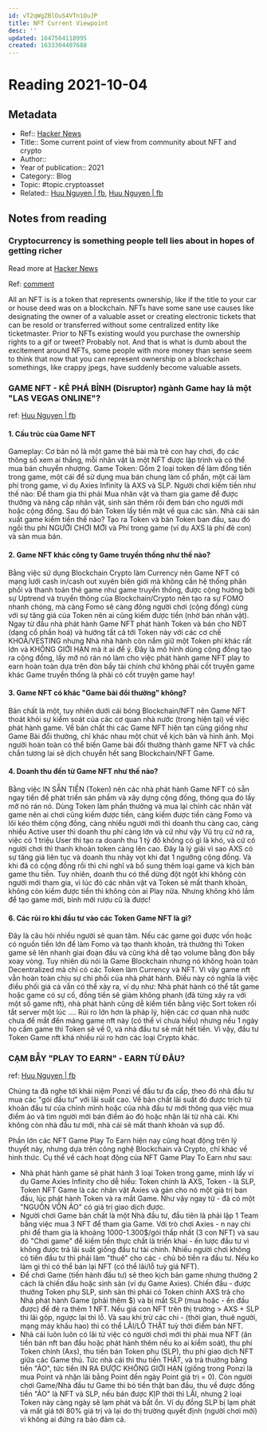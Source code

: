 ```yaml
---
id: vT2qWgZBlOuS4VTn1OuJP
title: NFT Current Viewpoint
desc: ''
updated: 1647564118995
created: 1633304407688
---
```

# Reading 2021-10-04

## Metadata

- Ref:: [Hacker News](https://news.ycombinator.com/item?id=28640636)
- Title:: Some current point of view from community about NFT and crypto
- Author:: 
- Year of publication:: 2021
- Category:: Blog
- Topic: #topic.cryptoasset
- Related:: [Huu Nguyen | fb](https://www.facebook.com/nhtuat/posts/10158248990824249), [Huu Nguyen | fb](https://www.facebook.com/nhtuat/posts/10158256014649249)

## Notes from reading

### Cryptocurrency is something people tell lies about in hopes of getting richer

Read more at [Hacker News](https://news.ycombinator.com/item?id=28640636)

Ref: [comment](https://news.ycombinator.com/item?id=28643185)

All an NFT is is a token that represents ownership, like if the title to your car or house deed was on a blockchain.
NFTs have some sane use causes like designating the owner of a valuable asset or creating electronic tickets that can be resold or transferred without some centralized entity like ticketmaster.
Prior to NFTs existing would you purchase the ownership rights to a gif or tweet? Probably not. And that is what is dumb about the excitement around NFTs, some people with more money than sense seem to think that now that you can represent ownership on a blockchain somethings, like crappy jpegs, have suddenly become valuable assets.

### GAME NFT - KẺ PHÁ BỈNH (Disruptor) ngành Game hay là một "LAS VEGAS ONLINE"?
ref: [Huu Nguyen | fb](https://www.facebook.com/nhtuat/posts/10158248990824249)

#### 1. Cấu trúc của Game NFT
Gameplay: Cơ bản nó là một game thẻ bài mà trẻ con hay chơi, đọ các thông số xem ai thắng, mỗi nhân vật là một NFT được lập trình và có thể mua bán chuyển nhượng.
Game Token: Gồm 2 loại token để làm đồng tiền trong game, một cái để sử dụng mua bán chung làm cổ phần, một cái làm phí trong game, ví dụ Axies Infinity là AXS và SLP. 
Người chơi kiếm tiền như thế nào: Để tham gia thì phải Mua nhân vật và tham gia game để được thưởng và nâng cấp nhân vật, sinh sản thêm rồi đem bán cho người mới hoặc cộng đồng. Sau đó bán Token lấy tiền mặt về qua các sàn.
Nhà cái sản xuất game kiếm tiền thế nào? Tạo ra Token và bán Token ban đầu, sau đó ngồi thu phí NGƯỜI CHƠI MỚI và Phí trong game (ví dụ AXS là phí đẻ con) và sàn mua bán.

#### 2. Game NFT khác công ty Game truyền thống như thế nào?
Bằng việc sử dụng Blockchain Crypto làm Currency nên Game NFT có mạng lưới cash in/cash out xuyên biên giới mà không cần hệ thống phân phối và thanh toán thẻ game như game truyền thống, được cộng hưởng bởi sự Uptrend và truyền thông của Blockchain/Crypto nên tạo ra sự FOMO nhanh chóng, mà càng Fomo sẽ càng đông người chơi (cộng đồng) cùng với sự tăng giá của Token nên ai cũng kiếm được tiền (nhờ bán nhân vật). Ngay từ đầu nhà phát hành Game NFT phát hành Token và bán cho NĐT (dạng cổ phần hoá) và hướng tất cả tới Token này với các cơ chế KHOÁ/VESTING nhưng Nhà nhà hành còn nắm giữ một Token phí khác rất lớn và KHÔNG GIỚI HẠN mà ít ai để ý.
Đây là mô hình dùng cộng đồng tạo ra cộng đồng, lấy mỡ nó rán nó làm cho việc phát hành game NFT play to earn hoàn toàn dựa trên đòn bẩy tài chính chứ không phải cốt truyện game khác Game truyền thống là phải có cốt truyện game hay!

#### 3. Game NFT có khác "Game bài đổi thưởng" không?
Bản chất là một, tuy nhiên dưới cái bóng Blockchain/NFT nên Game NFT thoát khỏi sự kiểm soát của các cơ quan nhà nước (trong hiện tại) về việc phát hành game. Về bản chất thì các Game NFT hiện tạn cũng giống như Game Bài đổi thưởng, chỉ khác nhau một chút về kịch bản và hình ảnh. 
Mọi người hoàn toàn có thể biến Game bài đổi thưởng thành game NFT và chắc chắn tương lai sẽ dịch chuyển hết sang Blockchain/NFT Game.  

#### 4. Doanh thu đến từ Game NFT như thế nào?
Bằng việc IN SẴN TIỀN (Token) nên các nhà phát hành Game NFT có sẵn ngay tiền để phát triển sản phẩm và xây dựng cộng đồng, thông qua đó lấy mỡ nó rán nó. Dùng Token làm phần thưởng và mua lại chính các nhân vật game nên ai chơi cũng kiếm được tiền, càng kiếm được tiền càng Fomo và lôi kéo thêm cộng đồng, càng nhiều người mới thì doanh thu càng cao, càng nhiều Active user thì doanh thu phí càng lớn và cứ như vậy Vũ trụ cứ nở ra, việc có 1 triệu User thì tạo ra doanh thu 1 tỷ đô không có gì là khó, và cứ có người chơi thì thanh khoản token càng lên cao. Đây là lý giải vì sao AXS có sự tăng giá liên tục và doanh thu nhảy vọt khi đạt 1 ngưỡng cộng đồng.
Và khi đã có cộng đồng rồi thì chỉ nghĩ và bổ sung thêm loại game và kịch bản game thu tiền. Tuy nhiên, doanh thu có thể dừng đột ngột khi không còn người mới tham gia, vì lúc đó các nhân vật và Token sẽ mất thanh khoản, không còn kiếm được tiền thì không còn ai Play nữa. Nhưng không khó lắm để tạo game mới, bình mới rượu cũ là được!

#### 6. Các rủi ro khi đầu tư vào các Token Game NFT là gì?
Đây là câu hỏi nhiều người sẽ quan tâm. Nếu các game gọi được vốn hoặc có nguồn tiền lớn để làm Fomo và tạo thanh khoản, trả thưởng thì Token game sẽ lên nhanh giai đoạn đầu và cũng khá dễ tạo volume bằng đòn bẩy xoay vòng. Tuy nhiên dù nói là Game Blockchain nhưng nó không hoàn toàn Decentralized mà chỉ có các Token làm Currency và NFT. Vì vậy game nft vẫn hoàn toàn chịu sự chi phối của nhà phát hành. Điều này có nghĩa là việc điều phối giá cả vẫn có thể xảy ra, ví dụ như: Nhà phát hành có thể tắt game hoặc game có sự cố, đồng tiền sẽ giảm không phanh (đã từng xảy ra với một số game nft), nhà phát hành cũng dễ kiếm tiền bằng việc Sort token rồi tắt server một lúc ....
Rủi ro lớn hơn là pháp lý, hiện các cơ quan nhà nước chưa để mắt đến mảng game nft này (có thể vì chưa hiểu) nhưng nếu 1 ngày họ cấm game thì Token sẽ về 0, và nhà đầu tư sẽ mất hết tiền. Vì vậy, đầu tư Token Game nft khá nhiều rủi ro hơn các loại Crypto khác.

### CẠM BẪY "PLAY TO EARN" - EARN TỪ ĐÂU?
ref: [Huu Nguyen | fb](https://www.facebook.com/nhtuat/posts/10158256014649249)

Chúng ta đã nghe tới khái niệm Ponzi về đầu tư đa cấp, theo đó nhà đầu tư mua các "gói đầu tư" với lãi suất cao. Về bản chất lãi suất đó được trích từ khoản đầu tư của chính mình hoặc của nhà đầu tư mới thông qua việc mua điểm ảo và tìm người mới bán điểm ảo đó hoặc nhận lãi từ nhà cái. Khi không còn nhà đầu tư mới, nhà cái sẽ mất thanh khoản và sụp đổ.

Phần lớn các NFT Game Play To Earn hiện nay cũng hoạt động trên lý thuyết này, nhưng dựa trên công nghệ Blockchain và Crypto, chỉ khác về hình thức. Cụ thể về cách hoạt động của NFT Game Play To Earn như sau:

- Nhà phát hành game sẽ phát hành 3 loại Token trong game, mình lấy ví dụ Game Axies Infinity cho dễ hiểu: Token chính là AXS, Token -  là SLP, Token NFT Game là các nhân vật Axies và gán cho nó một giá trị ban đầu, lúc phát hành Token và ra mắt Game. Như vậy ngay từ -  đã có một "NGUỒN VỐN ẢO" có giá trị giao dịch được.
- Người chơi Game bản chất là một Nhà đầu tư, đầu tiên là phải lập 1 Team bằng việc mua 3 NFT để tham gia Game.  Với trò chơi Axies - n nay chi phí để tham gia là khoảng 1000-1.300$/gói thấp nhất (3 con NFT) và sau đó "Chơi game" để kiếm tiền thực chất là triển khai - ến lược đầu tư vì không được trả lãi suất giống đầu tư tài chính. Nhiều người chơi không có tiền đầu tư thì phải làm "thuê" cho các -  chủ bỏ tiền ra đầu tư. Nếu ko làm gì thì có thể bán lại NFT (có thể lãi/lỗ tuỳ giá NFT).
- Để chơi Game (tiến hành đầu tư) sẽ theo kịch bản game nhưng thường 2 cách là chiến đấu hoặc sinh sản (ví dụ Game Axies). Chiến đấu -  được thưởng Token phụ SLP, sinh sản thì phải có Token chính AXS trả cho Nhà phát hành Game (phải thêm $) và bị mất SLP (mua hoặc - ến đấu được) để đẻ ra thêm 1 NFT. Nếu giá con NFT trên thị trường > AXS + SLP thì lãi gộp, ngược lại thì lỗ. Và sau khi trừ các chi -  (thời gian, thuê người, mạng máy khấu hao) thì có thể LÃI/LỖ THẬT tuỳ thời điểm bán NFT. 
- Nhà cái luôn luôn có lãi từ việc có người chơi mới thì phải mua NFT (ăn tiền bán nft ban đầu hoặc phát hành thêm nếu ko ai kiểm soát), thu phí Token chính (Axs), thu tiền bán Token phụ (SLP), thu phí giao dịch NFT giữa các Game thủ. Tức nhà cái thì thu tiền THẬT, và trả thưởng bằng tiền "ẢO", tức tiền IN RA ĐƯỢC KHÔNG GIỚI HẠN (giống trong Ponzi là mua Point và nhận lãi bằng Point đến ngày Point giá trị = 0). Còn người chơi Game/Nhà đầu tư Game thì bỏ tiền thật ban đầu, thu về được đống tiền "ẢO" là NFT và SLP, nếu bán được KỊP thời thì LÃI, nhưng 2 loại Token này càng ngày sẽ lạm phát và bất ổn. Ví dụ đồng SLP bị lạm phát và mất giá tới 80% giá trị và lại do thị trường quyết định (người chơi mới) vì không ai đứng ra bảo đảm cả. 
